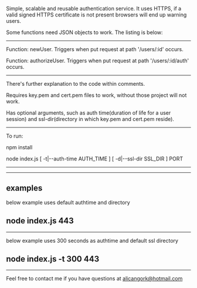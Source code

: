 Simple, scalable and reusable authentication service. It uses HTTPS, if a valid
signed HTTPS certificate is not present browsers will end up warning users.



Some functions need JSON objects to work. The listing is below:
***
  Function: newUser. Triggers when put request at path '/users/:id' occurs.
  
  
  Function: authorizeUser. Triggers when put request at path '/users/:id/auth'
              occurs.
***              
              
              
There's further explanation to the code within comments.

Requires key.pem and cert.pem files to work, without those project will not
work.

Has optional arguments, such as auth time(duration of life for a user session)
and ssl-dir(directory in which key.pem and cert.pem reside).



***
To run:

npm install

node index.js [ -t|--auth-time AUTH_TIME ] [ -d|--ssl-dir SSL_DIR ] PORT
***


***
examples
-----
below example uses default authtime and directory

node index.js 443
-----
-----
below example uses 300 seconds as authtime and default ssl directory

node index.js -t 300 443
-----
***


Feel free to contact me if you have questions at alicangork@hotmail.com

